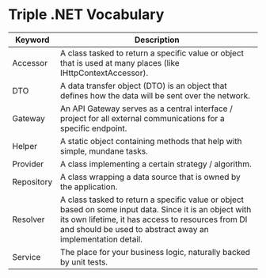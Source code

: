 # Triple .NET Vocabulary

Keyword | Description
------------ | -------------
Accessor | A class tasked to return a specific value or object that is used at many places (like IHttpContextAccessor).
DTO | A data transfer object (DTO) is an object that defines how the data will be sent over the network. 
Gateway | An API Gateway serves as a central interface / project for all external communications for a specific endpoint.
Helper | A static object containing methods that help with simple, mundane tasks.
Provider | A class implementing a certain strategy / algorithm.
Repository | A class wrapping a data source that is owned by the application.
Resolver | A class tasked to return a specific value or object based on some input data. Since it is an object with its own lifetime, it has access to resources from DI and should be used to abstract away an implementation detail.
Service | The place for your business logic, naturally backed by unit tests.
